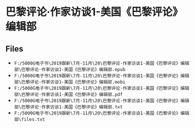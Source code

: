 # 巴黎评论·作家访谈1-美国《巴黎评论》编辑部

## Files

- `F:/5000G电子书\2019跟新\7月-11月\20\巴黎评论·作家访谈1-美国《巴黎评论》编辑部\巴黎评论·作家访谈1-美国《巴黎评论》编辑部.epub`
- `F:/5000G电子书\2019跟新\7月-11月\20\巴黎评论·作家访谈1-美国《巴黎评论》编辑部\巴黎评论·作家访谈1-美国《巴黎评论》编辑部.mobi`
- `F:/5000G电子书\2019跟新\7月-11月\20\巴黎评论·作家访谈1-美国《巴黎评论》编辑部\巴黎评论·作家访谈1-美国《巴黎评论》编辑部.pdf`
- `F:/5000G电子书\2019跟新\7月-11月\20\巴黎评论·作家访谈1-美国《巴黎评论》编辑部\巴黎评论·作家访谈1-美国《巴黎评论》编辑部.txt`
- `F:/5000G电子书\2019跟新\7月-11月\20\巴黎评论·作家访谈1-美国《巴黎评论》编辑部\files.txt`
